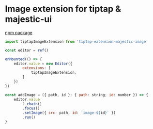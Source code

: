 # Image extension for tiptap & majestic-ui

[npm package](https://www.npmjs.com/package/tiptap-extension-majestic-image)

```js
import tiptapImageExtension from 'tiptap-extension-majestic-image'

const editor = ref()

onMounted(() => {
	editor.value = new Editor({
		extensions: [
            tiptapImageExtension,
		]
	})	
})

const addImage = ({ path, id }: { path: string; id: number }) => {
	editor.value
		?.chain()
		.focus()
		.setImage({ src: path, id: `image-${id}` })
		.run()
}
```
